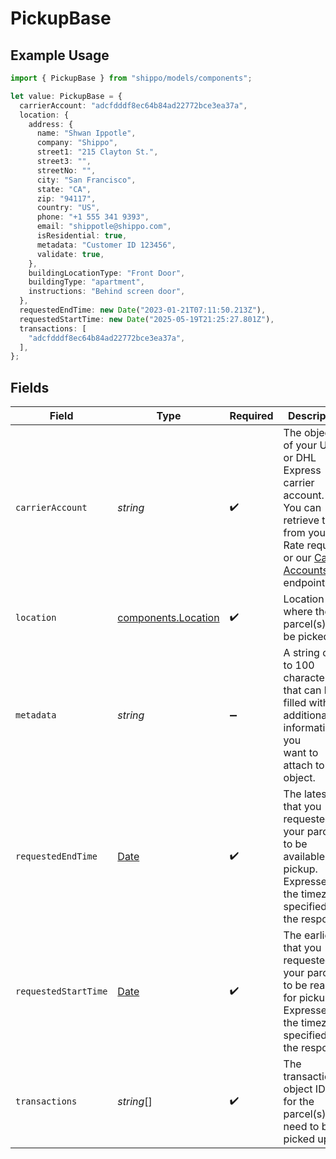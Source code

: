 # PickupBase

## Example Usage

```typescript
import { PickupBase } from "shippo/models/components";

let value: PickupBase = {
  carrierAccount: "adcfdddf8ec64b84ad22772bce3ea37a",
  location: {
    address: {
      name: "Shwan Ippotle",
      company: "Shippo",
      street1: "215 Clayton St.",
      street3: "",
      streetNo: "",
      city: "San Francisco",
      state: "CA",
      zip: "94117",
      country: "US",
      phone: "+1 555 341 9393",
      email: "shippotle@shippo.com",
      isResidential: true,
      metadata: "Customer ID 123456",
      validate: true,
    },
    buildingLocationType: "Front Door",
    buildingType: "apartment",
    instructions: "Behind screen door",
  },
  requestedEndTime: new Date("2023-01-21T07:11:50.213Z"),
  requestedStartTime: new Date("2025-05-19T21:25:27.801Z"),
  transactions: [
    "adcfdddf8ec64b84ad22772bce3ea37a",
  ],
};
```

## Fields

| Field                                                                                                                                                                            | Type                                                                                                                                                                             | Required                                                                                                                                                                         | Description                                                                                                                                                                      | Example                                                                                                                                                                          |
| -------------------------------------------------------------------------------------------------------------------------------------------------------------------------------- | -------------------------------------------------------------------------------------------------------------------------------------------------------------------------------- | -------------------------------------------------------------------------------------------------------------------------------------------------------------------------------- | -------------------------------------------------------------------------------------------------------------------------------------------------------------------------------- | -------------------------------------------------------------------------------------------------------------------------------------------------------------------------------- |
| `carrierAccount`                                                                                                                                                                 | *string*                                                                                                                                                                         | :heavy_check_mark:                                                                                                                                                               | The object ID of your USPS or DHL Express carrier account. <br/>You can retrieve this from your Rate requests or our <a href="#tag/Carrier-Accounts/">Carrier Accounts</a> endpoint. | adcfdddf8ec64b84ad22772bce3ea37a                                                                                                                                                 |
| `location`                                                                                                                                                                       | [components.Location](../../models/components/location.md)                                                                                                                       | :heavy_check_mark:                                                                                                                                                               | Location where the parcel(s) will be picked up.                                                                                                                                  |                                                                                                                                                                                  |
| `metadata`                                                                                                                                                                       | *string*                                                                                                                                                                         | :heavy_minus_sign:                                                                                                                                                               | A string of up to 100 characters that can be filled with any additional information you <br/>want to attach to the object.                                                       |                                                                                                                                                                                  |
| `requestedEndTime`                                                                                                                                                               | [Date](https://developer.mozilla.org/en-US/docs/Web/JavaScript/Reference/Global_Objects/Date)                                                                                    | :heavy_check_mark:                                                                                                                                                               | The latest that you requested your parcels to be available for pickup. <br/>Expressed in the timezone specified in the response.                                                 |                                                                                                                                                                                  |
| `requestedStartTime`                                                                                                                                                             | [Date](https://developer.mozilla.org/en-US/docs/Web/JavaScript/Reference/Global_Objects/Date)                                                                                    | :heavy_check_mark:                                                                                                                                                               | The earliest that you requested your parcels to be ready for pickup. <br/>Expressed in the timezone specified in the response.                                                   |                                                                                                                                                                                  |
| `transactions`                                                                                                                                                                   | *string*[]                                                                                                                                                                       | :heavy_check_mark:                                                                                                                                                               | The transaction(s) object ID(s) for the parcel(s) that need to be picked up.                                                                                                     | [<br/>"adcfdddf8ec64b84ad22772bce3ea37a"<br/>]                                                                                                                                   |